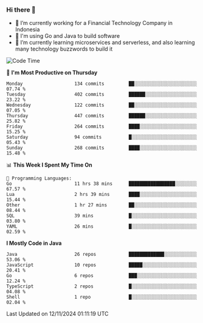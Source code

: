 ### Hi there 👋

<!--
**mazzama/mazzama** is a ✨ _special_ ✨ repository because its `README.md` (this file) appears on your GitHub profile.

Here are some ideas to get you started:

- 🔭 I’m currently working on ...
- 🌱 I’m currently learning ...
- 👯 I’m looking to collaborate on ...
- 🤔 I’m looking for help with ...
- 💬 Ask me about ...
- 📫 How to reach me: ...
- 😄 Pronouns: ...
- ⚡ Fun fact: ...
-->

- 🔭 I’m currently working for a Financial Technology Company in Indonesia
- :gun: I'm using Go and Java to build software
- 🌱 I’m currently learning microservices and serverless, and also learning many technology buzzwords to build it

<!--START_SECTION:waka-->
![Code Time](http://img.shields.io/badge/Code%20Time-3%2C636%20hrs%2031%20mins-blue)

📅 **I'm Most Productive on Thursday** 

```text
Monday                   134 commits         ██░░░░░░░░░░░░░░░░░░░░░░░   07.74 % 
Tuesday                  402 commits         ██████░░░░░░░░░░░░░░░░░░░   23.22 % 
Wednesday                122 commits         ██░░░░░░░░░░░░░░░░░░░░░░░   07.05 % 
Thursday                 447 commits         ██████░░░░░░░░░░░░░░░░░░░   25.82 % 
Friday                   264 commits         ████░░░░░░░░░░░░░░░░░░░░░   15.25 % 
Saturday                 94 commits          █░░░░░░░░░░░░░░░░░░░░░░░░   05.43 % 
Sunday                   268 commits         ████░░░░░░░░░░░░░░░░░░░░░   15.48 % 
```


📊 **This Week I Spent My Time On** 

```text
💬 Programming Languages: 
Go                       11 hrs 38 mins      █████████████████░░░░░░░░   67.57 % 
Lua                      2 hrs 39 mins       ████░░░░░░░░░░░░░░░░░░░░░   15.44 % 
Other                    1 hr 27 mins        ██░░░░░░░░░░░░░░░░░░░░░░░   08.44 % 
SQL                      39 mins             █░░░░░░░░░░░░░░░░░░░░░░░░   03.80 % 
YAML                     26 mins             █░░░░░░░░░░░░░░░░░░░░░░░░   02.59 % 
```

**I Mostly Code in Java** 

```text
Java                     26 repos            █████████████░░░░░░░░░░░░   53.06 % 
JavaScript               10 repos            █████░░░░░░░░░░░░░░░░░░░░   20.41 % 
Go                       6 repos             ███░░░░░░░░░░░░░░░░░░░░░░   12.24 % 
TypeScript               2 repos             █░░░░░░░░░░░░░░░░░░░░░░░░   04.08 % 
Shell                    1 repo              █░░░░░░░░░░░░░░░░░░░░░░░░   02.04 % 
```




 Last Updated on 12/11/2024 01:11:19 UTC
<!--END_SECTION:waka-->
